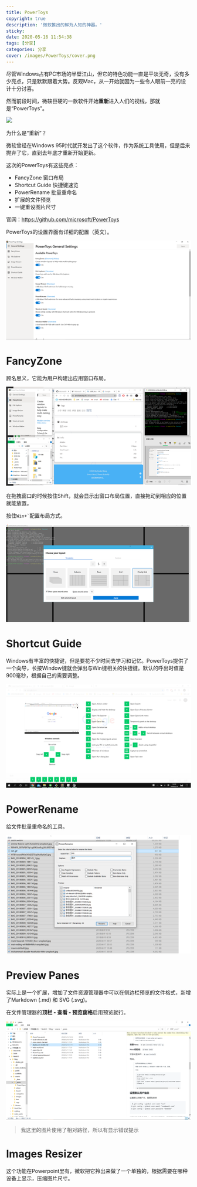 ```yaml
---
title: PowerToys
copyright: true
description: '微软推出的鲜为人知的神器。'
sticky: 
date: 2020-05-16 11:54:38
tags: [分享]
categories: 分享
cover: /images/PowerToys/cover.png
---
```


尽管Windows占有PC市场的半壁江山，但它的特色功能一直是平淡无奇，没有多少亮点，只是默默跟着大势。反观Mac，从一开始就因为一些令人眼前一亮的设计十分讨喜。

然而前段时间，~~微软~~巨硬的一款软件开始**重新**进入人们的视线，那就是“PowerToys”。

![](/image/PowerToys/cover.jpg)

为什么是“重新”？

微软曾经在Windows 95时代就开发出了这个软件，作为系统工具使用，但是后来抛弃了它，直到去年底才重新开始更新。

这次的PowerToys有这些亮点：

* FancyZone 窗口布局
* Shortcut Guide 快捷键速览
* PowerRename 批量重命名
* 扩展的文件预览
* 一键重设图片尺寸

官网：https://github.com/microsoft/PowerToys

PowerToys的设置界面有详细的配置（英文）。

![](/images/PowerToys/settings.png)

# FancyZone

顾名思义，它能为用户构建出应用窗口布局。

![](/images/PowerToys/FancyZone.png)

在拖拽窗口的时候按住Shift，就会显示出窗口布局位置，直接拖动到相应的位置就能放置。

按住`` Win+` ``配置布局方式。

![](/images/PowerToys/FancyZoneSettings.png)

# Shortcut Guide

Windows有丰富的快捷键，但是要花不少时间去学习和记忆。PowerToys提供了一个向导，长按Window键就会弹出与Win键相关的快捷键。默认的呼出时值是900毫秒，根据自己的需要调整。

![](/images/PowerToys/startmenu.png)

# PowerRename

给文件批量重命名的工具。

![](/images/PowerToys/PowerRename.png)

# Preview Panes

实际上是一个扩展，增加了文件资源管理器中可以在侧边栏预览的文件格式，新增了Markdown (.md) 和 SVG (.svg)。

在文件管理器的**顶栏 - 查看 - 预览窗格**启用预览就行。

![](/images/PowerToys/PreviewPanes.png)

>  我这里的图片使用了相对路径，所以有显示错误提示

# Images Resizer

这个功能在Powerpoint里有，微软把它拎出来做了一个单独的，根据需要在哪种设备上显示，压缩图片尺寸。

